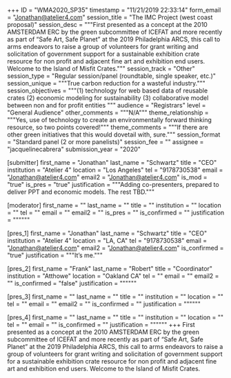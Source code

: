 +++
ID = "WMA2020_SP35"
timestamp = "11/21/2019 22:33:14"
form_email = "Jonathan@atelier4.com"
session_title = "The IMC Project (west coast proposal)"
session_desc = """First presented as a concept at the 2010 AMSTERDAM ERC by the green subcommittee of ICEFAT and more recently as part of “Safe Art, Safe Planet” at the 2019 Philadelphia ARCS, this call to arms endeavors to raise a group of volunteers for grant writing and solicitation of government support for a sustainable exhibition crate resource for non profit and adjacent fine art and exhibition end users. Welcome to the Island of Misfit Crates."""
session_track = "Other"
session_type = "Regular session/panel (roundtable, single speaker, etc.)"
session_unique = """True carbon reduction for a wasteful industry."""
session_objectives = """(1) technology for web based data of reusable crates (2) economic modeling for sustainability (3) collaborative model between non and for profit entities """
audience = "Registrars"
level = "General Audience"
other_comments = """N/A"""
theme_relationship = """Yes, use of technology to create an environmentally forward thinking resource, so two points covered!"""
theme_comments = """If there are other green initiatives that this would dovetail with, sure."""
session_format = "Standard panel (2 or more panelists)"
session_fee = ""
assignee = "jacquelinecabrera"
submission_year = "2020"

[submitter]
first_name = "Jonathan"
last_name = "Schwartz"
title = "CEO"
institution = "Atelier 4"
location = "Los Angeles"
tel = "9178730538"
email = "Jonathan@atelier4.com"
email2 = "Jonathan@atelier4.com"
is_mod = "true"
is_pres = "true"
justification = """Adding co-presenters, prepared to deliver PPT and economic models. The rest TBD."""

[moderator]
first_name = ""
last_name = ""
title = ""
institution = ""
location = ""
tel = ""
email = ""
email2 = ""
is_pres = ""
is_confirmed = ""
justification = """"""

[pres_1]
first_name = "Jonathan"
last_name = "Schwartz"
title = "CEO"
institution = "Atelier 4"
location = "LA, CA"
tel = "9178730538"
email = "Jonathan@atelier4.com"
email2 = "Jonathan@atelier4.com"
is_confirmed = "true"
justification = """It’s me."""

[pres_2]
first_name = "Frank"
last_name = "Robert"
title = "Coordinator"
institution = "Atthowe"
location = "Oakland CA"
tel = ""
email = ""
email2 = ""
is_confirmed = "false"
justification = """"""

[pres_3]
first_name = ""
last_name = ""
title = ""
institution = ""
location = ""
tel = ""
email = ""
email2 = ""
is_confirmed = ""
justification = """"""

[pres_4]
first_name = ""
last_name = ""
title = ""
institution = ""
location = ""
tel = ""
email = ""
is_confirmed = ""
justification = """"""
+++
First presented as a concept at the 2010 AMSTERDAM ERC by the green subcommittee of ICEFAT and more recently as part of “Safe Art, Safe Planet” at the 2019 Philadelphia ARCS, this call to arms endeavors to raise a group of volunteers for grant writing and solicitation of government support for a sustainable exhibition crate resource for non profit and adjacent fine art and exhibition end users. Welcome to the Island of Misfit Crates.